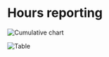 # Hours reporting
![Cumulative chart](https://docs.google.com/spreadsheets/d/e/2PACX-1vR8e4lDniV2pX9_pu8wbP9IXqoa7JgjtG0SMhtyJHo_0XKcT2yfLmp3KdeAs8gzZJ_llwX2tqfqbFEH/pubchart?oid=436322113&format=image)

![Table](https://docs.google.com/spreadsheets/d/e/2PACX-1vR8e4lDniV2pX9_pu8wbP9IXqoa7JgjtG0SMhtyJHo_0XKcT2yfLmp3KdeAs8gzZJ_llwX2tqfqbFEH/pubchart?oid=1855353229&format=image)





